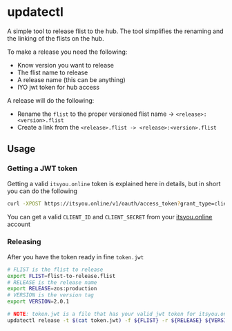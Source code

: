 # updatectl

A simple tool to release flist to the hub. The tool simplifies the renaming and the linking of the flists on the hub.

To make a release you need the following:
- Know version you want to release
- The flist name to release
- A release name (this can be anything)
- IYO jwt token for hub access

A release will do the following:
- Rename the `flist` to the proper versioned flist name -> `<release>:<version>.flist`
- Create a link from the `<release>.flist -> <release>:<version>.flist`

## Usage
### Getting a JWT token
Getting a valid `itsyou.online` token is explained here in details, but in short you can do the following

```bash
curl -XPOST https://itsyou.online/v1/oauth/access_token?grant_type=client_credentials&client_id=${CLIENT_ID}&client_secret=${CLIENT_SECRET}&response_type=id_token > token.jwt
```

You can get a valid `CLIENT_ID` and `CLIENT_SECRET` from your [itsyou.online](https://itsyou.online/) account

### Releasing
After you have the token ready in fine `token.jwt`

```bash
# FLIST is the flist to release
export FLIST=flist-to-release.flist
# RELEASE is the release name
export RELEASE=zos:production
# VERSION is the version tag
export VERSION=2.0.1

# NOTE: token.jwt is a file that has your valid jwt token for itsyou.online
updatectl release -t $(cat token.jwt) -f ${FLIST} -r ${RELEASE} ${VERSION}
```